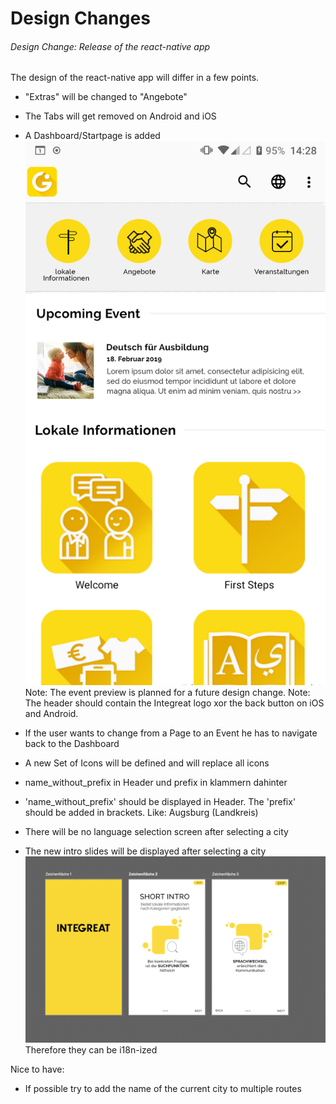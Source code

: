 # Design Changes

###### Design Change: Release of the react-native app
The design of the react-native app will differ in a few points.
* "Extras" will be changed to "Angebote"
* The Tabs will get removed on Android and iOS
* A Dashboard/Startpage is added
 ![](figures/preview.jpg)
 Note: The event preview is planned for a future design change.
 Note: The header should contain the Integreat logo xor the back button on iOS and Android.
  
* If the user wants to change from a Page to an Event he has to navigate back to the Dashboard
* A new Set of Icons will be defined and will replace all icons
* name_without_prefix in Header und prefix in klammern dahinter
* 'name_without_prefix' should be displayed in Header. The 'prefix' should be added in brackets. Like: Augsburg (Landkreis)
* There will be no language selection screen after selecting a city
* The new intro slides will be displayed after selecting a city
![](figures/intro-slides.png)
Therefore they can be i18n-ized



Nice to have:
* If possible try to add the name of the current city to multiple routes
